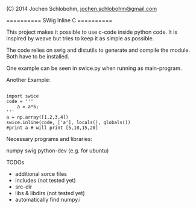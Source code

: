(C) 2014 Jochen Schlobohm, jochen.schlobohm@gmail.com

========== SWig Inline C ==========

This project makes it possible to use c-code inside python code. It is inspired by weave but tries to keep it as simple as possible.

The code relies on swig and distutils to generate and compile the module. Both have to be installed.

One example can be seen in swice.py when running as main-program.

Another Example:

```

import swice
code = '''
    a = a*5;
'''
a = np.array([1,2,3,4])
swice.inline(code, ['a'], locals(), globals())
#print a # will print [5,10,15,20]
```


Necessary programs and libraries:

numpy
swig
python-dev (e.g. for ubuntu)


TODOs

- additional sorce files
- includes (not tested yet)
- src-dir
- libs & libdirs (not tested yet)
-  automatically find numpy.i